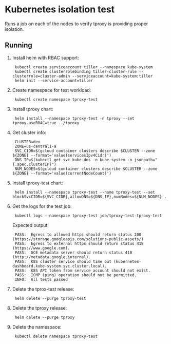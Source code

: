 # Kubernetes isolation test

Runs a job on each of the nodes to verify tproxy is providing proper isolation.

## Running

1. Install helm with RBAC support:

        kubectl create serviceaccount tiller --namespace kube-system
        kubectl create clusterrolebinding tiller-cluster-rule --clusterrole=cluster-admin --serviceaccount=kube-system:tiller
        helm init --service-account=tiller

2. Create namespace for test workload:

        kubectl create namespace tproxy-test

3. Install tproxy chart:
        
        helm install --namespace tproxy-test -n tproxy --set tproxy.useRBAC=true ../tproxy

4. Get cluster info:

        CLUSTER=dev
        ZONE=us-central1-a
        SVC_CIDR=$(gcloud container clusters describe $CLUSTER --zone ${ZONE} --format='value(servicesIpv4Cidr)')
        DNS_IP=$(kubectl get svc kube-dns -n kube-system -o jsonpath="{.spec.clusterIP}")
        NUM_NODES=$(gcloud container clusters describe $CLUSTER --zone ${ZONE} --format='value(currentNodeCount)')

5. Install tproxy-test chart:
        
        helm install --namespace tproxy-test --name tproxy-test --set blockSvcCIDR=${SVC_CIDR},allowDNS=${DNS_IP},numNodes=${NUM_NODES} .

6. Get the logs for the test job:

        kubectl logs --namespace tproxy-test job/tproxy-test-tproxy-test

    Expected output:

        PASS:  Egress to allowed https should return status 200 (https://storage.googleapis.com/solutions-public-assets/)
        PASS:  Egress to external https should return status 418 (https://www.google.com).
        PASS:  GCE metadata server should return status 418 (http://metadata.google.internal).
        PASS:  K8S cluster service should time out (kubernetes-dashboard.kube-system.svc.cluster.local).
        PASS:  K8S API token from service account should not exist.
        PASS:  ICMP (ping) operation should not be permitted.
        INFO:  All tests passed

7. Delete the tprox-test release:

        helm delete --purge tproxy-test

8. Delete the tproxy release:

        helm delete --purge tproxy

9. Delete the namespace:

        kubectl delete namespace tproxy-test